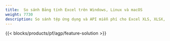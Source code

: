 ```yaml
---
title:  So sánh Bảng tính Excel trên Windows, Linux và macOS
weight: 7730
description: So sánh tệp ứng dụng và API miễn phí cho Excel XLS, XLSX, CSV, TSV, ODS, SXC và FODS
---
```

{{< blocks/products/pf/agp/feature-solution >}} 

